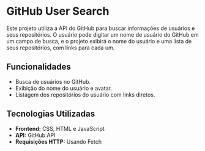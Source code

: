 # GitHub User Search

Este projeto utiliza a API do GitHub para buscar informações de usuários e seus repositórios. O usuário pode digitar um nome de usuário do GitHub em um campo de busca, e o projeto exibirá o nome do usuário e uma lista de seus repositórios, com links para cada um.

## Funcionalidades

- Busca de usuários no GitHub.
- Exibição do nome do usuário e avatar.
- Listagem dos repositórios do usuário com links diretos.

## Tecnologias Utilizadas

- **Frontend:** CSS, HTML e JavaScript
- **API:** GitHub API
- **Requisições HTTP:** Usando Fetch
